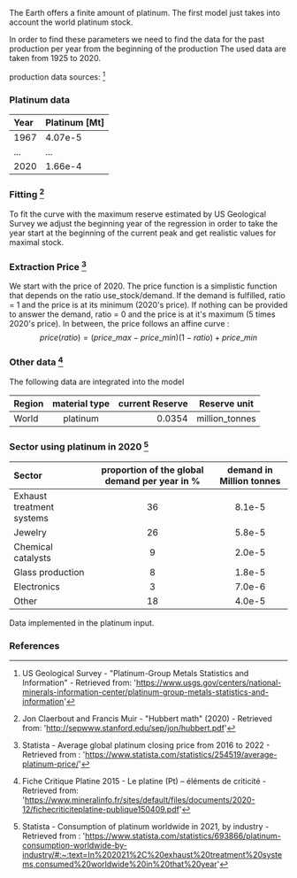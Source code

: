 The Earth offers a finite amount of platinum.
The first model just takes into account the world platinum stock.

In order to find these parameters we need to find the data for the past production per year from the beginning of the production
The used data are taken from 1925 to 2020.

production data sources: [^2]

### Platinum data

|Year |Platinum [Mt]|
| :------- | :---------- |
|1967|4.07e-5|
|...|...|
|2020|1.66e-4|

### Fitting [^1]

To fit the curve with the maximum reserve estimated by US Geological Survey we adjust the beginning year of the regression in order to take the year start at the beginning of the current peak and get realistic values for maximal stock.

### Extraction Price [^4]

We start with the price of 2020.
The price function is a simplistic function that depends on the ratio use_stock/demand.
If the demand is fulfilled, ratio = 1 and the price is at its minimum (2020's price). If nothing can be provided to answer the demand, ratio = 0 and the price is at it's maximum (5 times 2020's price).
In between, the price follows an affine curve :
$$price(ratio) = (price\_max - price\_min) (1 - ratio) + price\_min$$



### Other data [^3]

The following data are integrated into the model

|  Region  | material type | current Reserve | Reserve unit |
| :------- | :--------:| ---------: | :-----------------: |
| World | platinum | 0.0354 | million_tonnes |

### Sector using platinum in 2020 [^5]

| Sector |proportion of the global demand per year in %|demand in Million tonnes|
|:------- | :--------:|:-----------------:|
|Exhaust treatment systems |36|8.1e-5|
|Jewelry|26|5.8e-5|
|Chemical catalysts|9|2.0e-5|
|Glass production|8|1.8e-5|
|Electronics|3|7.0e-6|
|Other|18|4.0e-5|

Data implemented in the platinum input.

### References

[^1]: Jon Claerbout and Francis Muir - "Hubbert math" (2020) - Retrieved from: 'http://sepwww.stanford.edu/sep/jon/hubbert.pdf'
[^2]: US Geological Survey - "Platinum-Group Metals Statistics and Information" - Retrieved from: 'https://www.usgs.gov/centers/national-minerals-information-center/platinum-group-metals-statistics-and-information'
[^3]: Fiche Critique Platine 2015 - Le platine (Pt) – éléments de criticité - Retrieved from: 'https://www.mineralinfo.fr/sites/default/files/documents/2020-12/fichecriticiteplatine-publique150409.pdf'
[^4]: Statista - Average global platinum closing price from 2016 to 2022 - Retrieved from : 'https://www.statista.com/statistics/254519/average-platinum-price/'
[^5]: Statista - Consumption of platinum worldwide in 2021, by industry - Retrieved from : 'https://www.statista.com/statistics/693866/platinum-consumption-worldwide-by-industry/#:~:text=In%202021%2C%20exhaust%20treatment%20systems,consumed%20worldwide%20in%20that%20year'

